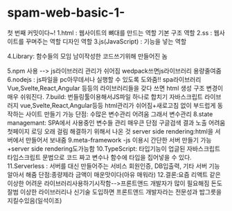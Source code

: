 # spam-web-basic-1-

첫 번째 커밋이다~!
1.html : 웹사이트의 뼈대를 만드는 역할 기본 구조 역할
2.ss : 웹사이트를 꾸며주는 역할  디자인 역할
3.js(JavaScript) : 기능을 넣는 역할

4.Library: 함수들의 모임 남이작성한 코드쓰기위해 만들어진 놈


5.npm 사용 --> js라이브러리 관리가 쉬어짐 wedpack쓰면js라이브러리 용량줄여줌
6.nodejs : js파일을 pc아무데서나 실행할 수 있도록 도와줌!!
spa라이브러리 Vue,Svelte,React,Angular 등등의 라이브러리들을 갖다 쓰면 html 생성 구조 변경이 매우 쉬워진다.
7.build:
번들링툴이용해서JS파일 하나로 합치기 
자바스크립트 라이브러지 vue,Svelte,React,Angular등등 html관리가 쉬어짐+새로고침 없이 부드럽게 동작하는 사이트 만들기 가능 단점: 수많은 변수관리 어려움 그래서 변수관리 
8.state managemant: SPA에서 사용중인 변수들 관리 
매우큰 단점 구글검색 결과 노출 어려움 첫페이지 로딩 오래 걸림
해결하기 위해서 나온 것 server side rendering:html을 서버에서 만들어서 보내줌
9.meta-framework -js 이용시 간단한 서버 만들기 가능+server side rendering도가능함
10.TypeScript: 타입기능이 업글된 자바스크립트
타입스크립트 문법으로 코드 짜고 변수나 함수에 타입을 집어넣을 수 있다.
11.Serverless : 서버를 대신 만들어주는 서비스 회원인증, DB입출력, 기타 서버 기능 알아서 해줌
단점:종량제라 금액이 매운맛이다(아유 매워라)
12.결론:요즘 리액트 같은 이상한 어려운 라이브러리사용하기시작함-->프론트앤드 개발자가 많이 필요해짐 돈도 잘범 이상한 라이브러리나 신기술 도입하면 프론트앤드 개발자라는 전문성과 밥그릇을지킬수있음(일석이조)
